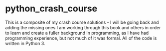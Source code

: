 # python_crash_course
This is a composite of my crash course solutions - I will be going back and adding the missing ones 
I am working through this book and others in order to learn and create a fuller background in programming, as I have had programming experience, but not much of it was formal. 
All of the code is written in Python 3.
